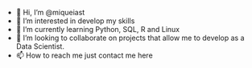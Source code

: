 - 👋 Hi, I’m @miqueiast
- 👀 I’m interested in develop my skills
- 🌱 I’m currently learning Python, SQL, R and Linux
- 💞️ I’m looking to collaborate on projects that allow me to develop as a Data Scientist.
- 📫 How to reach me just contact me here

<!---
miqueiast/miqueiast is a ✨ special ✨ repository because its `README.md` (this file) appears on your GitHub profile.
You can click the Preview link to take a look at your changes.
--->
